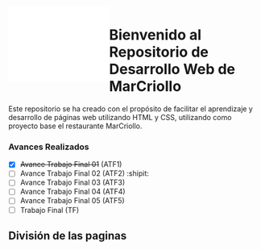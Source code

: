 <img width="200" height="150" align="left" style="float: left; margin: 0px 10px 0 10;" alt="MarCriollo Logo" src="Pag_MarCriollo/src/img/crab.png">   

# Bienvenido al Repositorio de Desarrollo Web de MarCriollo
Este repositorio se ha creado con el propósito de facilitar el aprendizaje y desarrollo de páginas web utilizando HTML y CSS, utilizando como proyecto base el restaurante MarCriollo.

### Avances Realizados
- [x] ~~Avance Trabajo Final 01~~ (ATF1)
- [ ] Avance Trabajo Final 02 (ATF2) :shipit:
- [ ] Avance Trabajo Final 03 (ATF3)
- [ ] Avance Trabajo Final 04 (ATF4)
- [ ] Avance Trabajo Final 05 (ATF5)
- [ ] Trabajo Final (TF)

## División de las paginas
